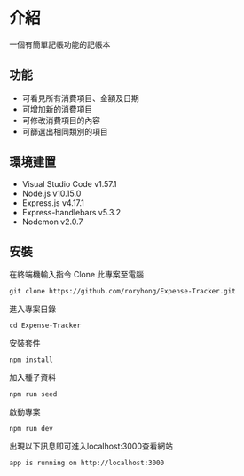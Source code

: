 # 介紹
一個有簡單記帳功能的記帳本

## 功能
- 可看見所有消費項目、金額及日期
- 可增加新的消費項目
- 可修改消費項目的內容
- 可篩選出相同類別的項目

## 環境建置
- Visual Studio Code v1.57.1
- Node.js v10.15.0
- Express.js v4.17.1
- Express-handlebars v5.3.2
- Nodemon v2.0.7

## 安裝
在終端機輸入指令 Clone 此專案至電腦

    git clone https://github.com/roryhong/Expense-Tracker.git

進入專案目錄

    cd Expense-Tracker

安裝套件

    npm install

加入種子資料

    npm run seed

啟動專案

    npm run dev

出現以下訊息即可進入localhost:3000查看網站

    app is running on http://localhost:3000

    
